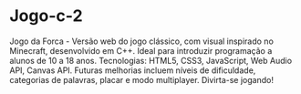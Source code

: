 # Jogo-c-2
Jogo da Forca - Versão web do jogo clássico, com visual inspirado no Minecraft, desenvolvido em C++. Ideal para introduzir programação a alunos de 10 a 18 anos. Tecnologias: HTML5, CSS3, JavaScript, Web Audio API, Canvas API. Futuras melhorias incluem níveis de dificuldade, categorias de palavras, placar e modo multiplayer. Divirta-se jogando!
